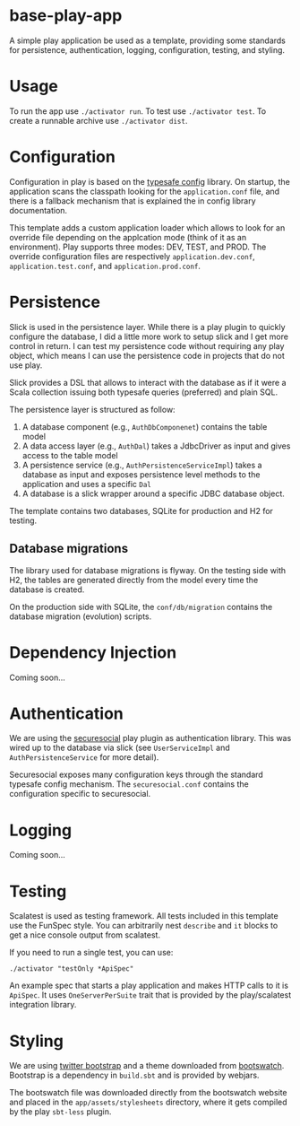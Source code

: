 base-play-app 
=============

A simple play application be used as a template, providing some 
standards for persistence, authentication, logging, configuration, 
testing, and styling. 

Usage
=====

To run the app use `./activator run`. To test use 
`./activator test`. To create a runnable archive use 
`./activator dist`.

Configuration
=============
Configuration in play is based on the 
[typesafe config](https://github.com/typesafehub/config) library. 
On startup, the application scans the classpath looking for the 
`application.conf` file, and there is a fallback mechanism that is 
explained the in config library documentation.

This template adds a custom application loader which allows to look for
an override file depending on the applcation mode (think of it as an 
environment). 
Play supports three modes: DEV, TEST, and PROD.
The override configuration files are respectively `application.dev.conf`,
`application.test.conf`, and `application.prod.conf`.

Persistence
===========
Slick is used in the persistence layer. While there is a play plugin to
quickly configure the database, I did a little more work to setup slick
and I get more control in return. I can test my persistence code without 
requiring any play object, which means I can use the persistence code 
in projects that do not use play.

Slick provides a DSL that allows to interact with the database as if
it were a Scala collection issuing both typesafe queries (preferred)
and plain SQL.

The persistence layer is structured as follow:
1. A database component (e.g., `AuthDbComponenet`) contains the table model
2. A data access layer (e.g., `AuthDal`) takes a JdbcDriver as input and
  gives access to the table model
3. A persistence service (e.g., `AuthPersistenceServiceImpl`) takes a
database as input and exposes persistence level methods to the application 
and uses a specific `Dal`
4. A database is a slick wrapper around a specific JDBC database object.

The template contains two databases, SQLite for production and H2 for 
testing.

## Database migrations

The library used for database migrations is flyway. 
On the testing side with H2, the tables are generated directly from 
the model every time the database is created.

On the production side with SQLite,  the `conf/db/migration` contains
the database migration (evolution) scripts.

Dependency Injection
====================
Coming soon...

Authentication
==============
We are using the [securesocial](http://securesocial.ws/) play plugin 
as authentication library. This was wired up to the database via slick 
(see `UserServiceImpl` and `AuthPersistenceService` for more detail).

Securesocial exposes many configuration keys through the standard 
typesafe config mechanism. The `securesocial.conf` contains the 
configuration specific to securesocial.

Logging
=======
Coming soon...

Testing
=======
Scalatest is used as testing framework. All tests included in this
template use the FunSpec style. You can arbitrarily nest `describe` and
`it` blocks to get a nice console output from scalatest.

If you need to run a single test, you can use:
```
./activator "testOnly *ApiSpec"
```

An example spec that starts a play application and makes HTTP calls to 
it is `ApiSpec`. It uses `OneServerPerSuite` trait that is provided
by the play/scalatest integration library. 

Styling
=======
We are using [twitter bootstrap](http://getbootstrap.com/) and a theme
downloaded from [bootswatch](http://bootswatch.com/). Bootstrap is a 
dependency in `build.sbt` and is provided by webjars.

The bootswatch file was downloaded directly from the bootswatch website
and placed in the `app/assets/stylesheets` directory, where it gets 
compiled by the play `sbt-less` plugin.
